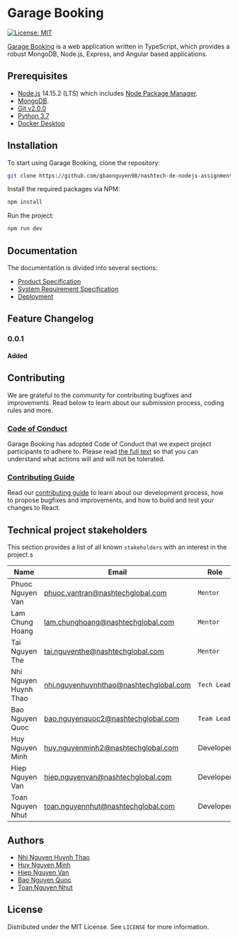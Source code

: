 # Garage Booking

[![License: MIT](https://img.shields.io/badge/License-MIT-yellow.svg)](https://opensource.org/licenses/MIT)

[Garage Booking](https://github.com/qbaonguyen98/nashtech-de-nodejs-assignment-3) is a web application written in TypeScript, which provides a robust MongoDB, Node.js, Express, and Angular based applications.

## Prerequisites

- [Node.js](https://nodejs.org/en/download/) 14.15.2 (LTS) which includes [Node Package Manager](https://www.npmjs.com/get-npm).
- [MongoDB](https://www.mongodb.com/download-center/community).
- [Git v2.0.0](https://git-scm.com/)
- [Python 3.7](https://www.python.org/)
- [Docker Desktop](https://www.docker.com/products/docker-desktop)

## Installation

To start using Garage Booking, clone the repository:

```bash
git clone https://github.com/qbaonguyen98/nashtech-de-nodejs-assignment-3
```

Install the required packages via NPM:

```bash
npm install
```

Run the project:

```bash
npm run dev
```

## Documentation

The documentation is divided into several sections:

- [Product Specification](./docs/product-specifications.md)
- [System Requirement Specification](./docs/system-specification.md)
- [Deployment](./docs/deployment-document.md)

## Feature Changelog

### 0.0.1

#### Added

## Contributing

We are grateful to the community for contributing bugfixes and improvements. Read below to learn about our submission process, coding rules and more.

### [Code of Conduct](./docs/code-of-conduct.md)

Garage Booking has adopted Code of Conduct that we expect project participants to adhere to. Please read [the full text](./docs/code-of-conduct.md) so that you can understand what actions will and will not be tolerated.

### [Contributing Guide](./docs/contributing-guide.md)

Read our [contributing guide](./docs/contributing-guide.md) to learn about our development process, how to propose bugfixes and improvements, and how to build and test your changes to React.

## Technical project stakeholders

This section provides a list of all known `stakeholders` with an interest in the project.s

| Name                  | Email                                  | Role        |
| --------------------- | -------------------------------------- | ----------- |
| Phuoc Nguyen Van      | phuoc.vantran@nashtechglobal.com       | `Mentor`    |
| Lam Chung Hoang       | lam.chunghoang@nashtechglobal.com      | `Mentor`    |
| Tai Nguyen The        | tai.nguyenthe@nashtechglobal.com       | `Mentor`    |
| Nhi Nguyen Huynh Thao | nhi.nguyenhuynhthao@nashtechglobal.com | `Tech Lead` |
| Bao Nguyen Quoc       | bao.nguyenquoc2@nashtechglobal.com     | `Team Lead` |
| Huy Nguyen Minh       | huy.nguyenminh2@nashtechglobal.com     | Developer   |
| Hiep Nguyen Van       | hiep.nguyenvan@nashtechglobal.com      | Developer   |
| Toan Nguyen Nhut      | toan.nguyennhut@nashtechglobal.com     | Developer   |

## Authors

- [Nhi Nguyen Huynh Thao](https://github.com/NHTN)
- [Huy Nguyen Minh](https://github.com/hudrucan)
- [Hiep Nguyen Van](https://github.com/h2312)
- [Bao Nguyen Quoc](https://github.com/qbaonguyen98)
- [Toan Nguyen Nhut](https://github.com/nguyennhuttoan)

## License

Distributed under the MIT License. See `LICENSE` for more information.
